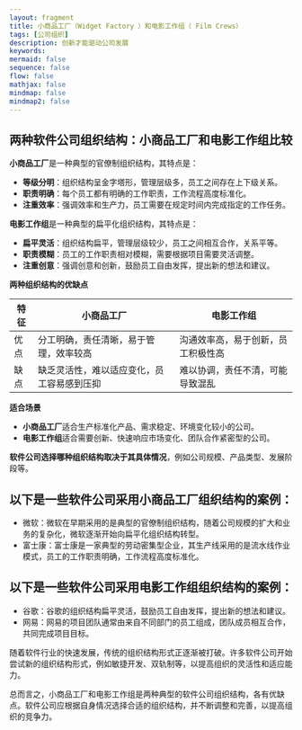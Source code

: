 ```yaml
---
layout: fragment
title: 小商品工厂（Widget Factory ）和电影工作组（ Film Crews）
tags: [公司组织]
description: 创新才能驱动公司发展
keywords:
mermaid: false
sequence: false
flow: false
mathjax: false
mindmap: false
mindmap2: false
---
```


## 两种软件公司组织结构：小商品工厂和电影工作组比较

**小商品工厂**是一种典型的官僚制组织结构，其特点是：

* **等级分明**：组织结构呈金字塔形，管理层级多，员工之间存在上下级关系。
* **职责明确**：每个员工都有明确的工作职责，工作流程高度标准化。
* **注重效率**：强调效率和生产力，员工需要在规定时间内完成指定的工作任务。

**电影工作组**是一种典型的扁平化组织结构，其特点是：

* **扁平灵活**：组织结构扁平，管理层级较少，员工之间相互合作，关系平等。
* **职责模糊**：员工的工作职责相对模糊，需要根据项目需要灵活调整。
* **注重创意**：强调创意和创新，鼓励员工自由发挥，提出新的想法和建议。

**两种组织结构的优缺点**

| 特征 | 小商品工厂 | 电影工作组 |
|---|---|---|
| 优点 | 分工明确，责任清晰，易于管理，效率较高 | 沟通效率高，易于创新，员工积极性高 |
| 缺点 | 缺乏灵活性，难以适应变化，员工容易感到压抑 | 难以协调，责任不清，可能导致混乱 |

**适合场景**

* **小商品工厂**适合生产标准化产品、需求稳定、环境变化较小的公司。
* **电影工作组**适合需要创新、快速响应市场变化、团队合作紧密型的公司。

**软件公司选择哪种组织结构取决于其具体情况**，例如公司规模、产品类型、发展阶段等。

## 以下是一些软件公司采用小商品工厂组织结构的案例：

* 微软：微软在早期采用的是典型的官僚制组织结构，随着公司规模的扩大和业务的复杂化，微软逐渐开始向扁平化组织结构转型。
* 富士康：富士康是一家典型的劳动密集型企业，其生产线采用的是流水线作业模式，员工的工作职责明确，工作流程高度标准化。

## 以下是一些软件公司采用电影工作组组织结构的案例：

* 谷歌：谷歌的组织结构扁平灵活，鼓励员工自由发挥，提出新的想法和建议。
* 网易：网易的项目团队通常由来自不同部门的员工组成，团队成员相互合作，共同完成项目目标。

随着软件行业的快速发展，传统的组织结构形式正逐渐被打破。许多软件公司开始尝试新的组织结构形式，例如敏捷开发、双轨制等，以提高组织的灵活性和适应能力。

总而言之，小商品工厂和电影工作组是两种典型的软件公司组织结构，各有优缺点。软件公司应根据自身情况选择合适的组织结构，并不断调整和完善，以提高组织的竞争力。
